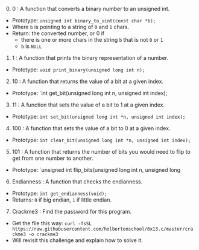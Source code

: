 0. 0 : A function that converts a binary number to an unsigned int.
- Prototype: `unsigned int binary_to_uint(const char *b);`
- Where `b` is pointing to a string of `0` and `1` chars.
- Return: the converted number, or 0 if
	- there is one or more chars in the string `b` that is not `0` or `1`
	- `b` is `NULL`
1. 1 : A function that prints the binary representation of a number.
- Prototype: `void print_binary(unsigned long int n);`
2. 10 : A function that returns the value of a bit at a given index.
- Prototype: `int get_bit(unsigned long int n, unsigned int index);
3. 11 : A function that sets the value of a bit to 1 at a given index.
- Prototype: `int set_bit(unsigned long int *n, unsigned int index);`
4. 100 : A function that sets the value of a bit to 0 at a given index.
- Prototype: `int clear_bit(unsigned long int *n, unsigned int index);`
5. 101 : A function that returns the number of bits you would need to flip to get from one number to another.
- Prototype: `unsigned int flip_bits(unsigned long int n, unsigned long 
6. Endianness : A function that checks the endianness.
- Prototype: `int get_endianness(void);`
- Returns: `0` if big endian, `1` if little endian.
7. Crackme3 : Find the password for this program.
- Get the file this way: `curl -fsSL https://raw.githubusercontent.com/holbertonschool/0x13.c/master/crackme3 -o crackme3`
- Will revisit this challenge and explain how to solve it.

